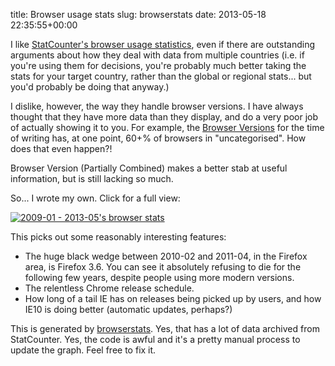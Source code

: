 title: Browser usage stats
slug: browserstats
date: 2013-05-18 22:35:55+00:00

I like <a href="http://gs.statcounter.com/">StatCounter's browser usage statistics</a>, even if there are outstanding arguments about how they deal with data from multiple countries (i.e. if you're using them for decisions, you're probably much better taking the stats for your target country, rather than the global or regional stats... but you'd probably be doing that anyway.)

I dislike, however, the way they handle browser versions.  I have always thought that they have more data than they display, and do a very poor job of actually showing it to you.  For example, the <a href="http://gs.statcounter.com/#browser_version-ww-monthly-201204-201304">Browser Versions</a> for the time of writing has, at one point, 60+% of browsers in "uncategorised".  How does that even happen?!

Browser Version (Partially Combined) makes a better stab at useful information, but is still lacking so much.

So... I wrote my own.  Click for a full view:

<a href="https://b.goeswhere.com/browserstats-2013-05.png"><img style="max-width: 100%" src="https://b.goeswhere.com/browserstats-2013-05.png" title="2009-01 - 2013-05's browser stats"/></a>

This picks out some reasonably interesting features:
<ul>
	<li>The huge black wedge between 2010-02 and 2011-04, in the Firefox area, is Firefox 3.6.  You can see it absolutely refusing to die for the following few years, despite people using more modern versions.</li>
	<li>The relentless Chrome release schedule.</li>
	<li>How long of a tail IE has on releases being picked up by users, and how IE10 is doing better (automatic updates, perhaps?)</li>
</ul>

This is generated by <a href="https://github.com/FauxFaux/browserstats">browserstats</a>.  Yes, that has a lot of data archived from StatCounter.  Yes, the code is awful and it's a pretty manual process to update the graph.  Feel free to fix it.
